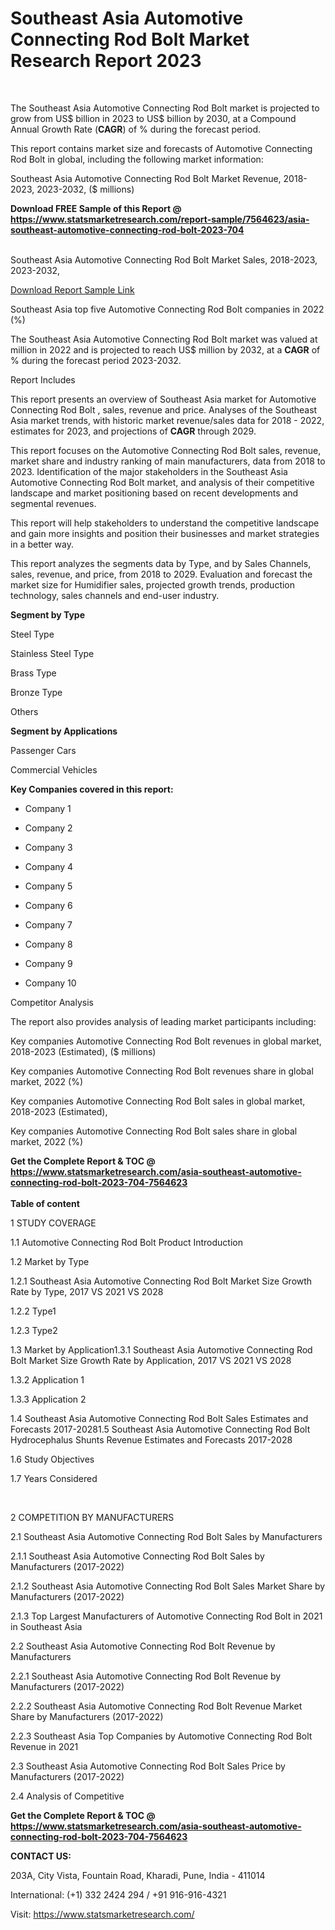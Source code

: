 <h1>Southeast Asia Automotive Connecting Rod Bolt Market Research Report 2023</h1><br/><p>The Southeast Asia Automotive Connecting Rod Bolt market is projected to grow from US$ billion in 2023 to US$ billion by 2030, at a Compound Annual Growth Rate (<strong>CAGR</strong>) of % during the forecast period.</p><p>
 
 This report contains market size and forecasts of Automotive Connecting Rod Bolt in global, including the following market information:</p><p>
 
 Southeast Asia Automotive Connecting Rod Bolt Market Revenue, 2018-2023, 2023-2032, ($ millions)</p><div><b>Download FREE Sample of this Report @ <a href="https://www.statsmarketresearch.com/download-free-sample/7564623/asia-southeast-automotive-connecting-rod-bolt-2023-704">https://www.statsmarketresearch.com/report-sample/7564623/asia-southeast-automotive-connecting-rod-bolt-2023-704</a></b></div><br><p>
 
 Southeast Asia Automotive Connecting Rod Bolt Market Sales, 2018-2023, 2023-2032,</p><p><a href="https://www.statsmarketresearch.com/download-free-sample/7564623/asia-southeast-automotive-connecting-rod-bolt-2023-704">Download Report Sample Link</a></p><p>
 
 Southeast Asia top five Automotive Connecting Rod Bolt companies in 2022 (%)</p><p>
 
 The Southeast Asia Automotive Connecting Rod Bolt market was valued at million in 2022 and is projected to reach US$ million by 2032, at a <strong>CAGR</strong> of % during the forecast period 2023-2032.</p><p>
 
 Report Includes</p><p>
 
 This report presents an overview of Southeast Asia market for Automotive Connecting Rod Bolt , sales, revenue and price. Analyses of the Southeast Asia market trends, with historic market revenue/sales data for 2018 - 2022, estimates for 2023, and projections of <strong>CAGR</strong> through 2029.</p><p>
 
 This report focuses on the Automotive Connecting Rod Bolt sales, revenue, market share and industry ranking of main manufacturers, data from 2018 to 2023. Identification of the major stakeholders in the Southeast Asia Automotive Connecting Rod Bolt market, and analysis of their competitive landscape and market positioning based on recent developments and segmental revenues.</p><p>
 
 This report will help stakeholders to understand the competitive landscape and gain more insights and position their businesses and market strategies in a better way.</p><p>
 
 This report analyzes the segments data by Type, and by Sales Channels, sales, revenue, and price, from 2018 to 2029. Evaluation and forecast the market size for Humidifier sales, projected growth trends, production technology, sales channels and end-user industry.</p><p>
 
  <strong>Segment by Type</strong></p><p>
 
 Steel Type</p><p>Stainless Steel Type</p><p>Brass Type</p><p>Bronze Type</p><p>Others</p><p>
 
 <strong> Segment <strong><strong>by Applications</strong></strong></strong></p><p>
 
 Passenger Cars</p><p>Commercial Vehicles</p><p><strong>Key Companies covered in this report:</strong></p><p>
 
 </p><ul><p></p><li>Company 1</li><p></p><li>Company 2</li><p></p><li>Company 3</li><p></p><li>Company 4</li><p></p><li>Company 5</li><p></p><li>Company 6</li><p></p><li>Company 7</li><p></p><li>Company 8</li><p></p><li>Company 9</li><p></p><li>Company 10</li><p></p></ul><p>Competitor Analysis</p><p>
 
 The report also provides analysis of leading market participants including:</p><p>
 
 Key companies Automotive Connecting Rod Bolt revenues in global market, 2018-2023 (Estimated), ($ millions)</p><p>
 
 Key companies Automotive Connecting Rod Bolt revenues share in global market, 2022 (%)</p><p>
 
 Key companies Automotive Connecting Rod Bolt sales in global market, 2018-2023 (Estimated),</p><p>
 
 Key companies Automotive Connecting Rod Bolt sales share in global market, 2022 (%)</p><div><b>Get the Complete Report & TOC @ <a href="https://www.statsmarketresearch.com/asia-southeast-automotive-connecting-rod-bolt-2023-704-7564623">https://www.statsmarketresearch.com/asia-southeast-automotive-connecting-rod-bolt-2023-704-7564623</a></b></div><br><b>Table of content</b><p>1 STUDY COVERAGE<br />
 
 1.1 Automotive Connecting Rod Bolt Product Introduction<br />
 
 1.2 Market by Type<br />
 
 1.2.1 Southeast Asia Automotive Connecting Rod Bolt Market Size Growth Rate by Type, 2017 VS 2021 VS 2028<br />
 
 1.2.2 Type1<br />
 
 1.2.3 Type2<br />
 
 1.3 Market by Application1.3.1 Southeast Asia Automotive Connecting Rod Bolt Market Size Growth Rate by Application, 2017 VS 2021 VS 2028<br />
 
 1.3.2 Application 1<br />
 
 1.3.3 Application 2<br />
 
 1.4 Southeast Asia Automotive Connecting Rod Bolt Sales Estimates and Forecasts 2017-20281.5 Southeast Asia Automotive Connecting Rod Bolt Hydrocephalus Shunts Revenue Estimates and Forecasts 2017-2028<br />
 
 1.6 Study Objectives<br />
 
 1.7 Years Considered<br />
 
 <br />
 
 2 COMPETITION BY MANUFACTURERS<br />
 
 2.1 Southeast Asia Automotive Connecting Rod Bolt Sales by Manufacturers<br />
 
 2.1.1 Southeast Asia Automotive Connecting Rod Bolt Sales by Manufacturers (2017-2022)<br />
 
 2.1.2 Southeast Asia Automotive Connecting Rod Bolt Sales Market Share by Manufacturers (2017-2022)<br />
 
 2.1.3 Top Largest Manufacturers of Automotive Connecting Rod Bolt in 2021 in Southeast Asia<br />
 
 2.2 Southeast Asia Automotive Connecting Rod Bolt Revenue by Manufacturers<br />
 
 2.2.1 Southeast Asia Automotive Connecting Rod Bolt Revenue by Manufacturers (2017-2022)<br />
 
 2.2.2 Southeast Asia Automotive Connecting Rod Bolt Revenue Market Share by Manufacturers (2017-2022)<br />
 
 2.2.3 Southeast Asia Top Companies by Automotive Connecting Rod Bolt Revenue in 2021<br />
 
 2.3 Southeast Asia Automotive Connecting Rod Bolt Sales Price by Manufacturers (2017-2022)<br />
 
 2.4 Analysis of Competitive<br><div><b>Get the Complete Report & TOC @ <a href="https://www.statsmarketresearch.com/asia-southeast-automotive-connecting-rod-bolt-2023-704-7564623">https://www.statsmarketresearch.com/asia-southeast-automotive-connecting-rod-bolt-2023-704-7564623</a></b></div></p>
 
 <b>CONTACT US:</b><br>
 
 203A, City Vista, Fountain Road, Kharadi, Pune, India - 411014 <br>
 
 International: (+1) 332 2424 294 / +91 916-916-4321<br>
 
 Visit: <a href="https://www.statsmarketresearch.com/">https://www.statsmarketresearch.com/</a>
 
 <br>